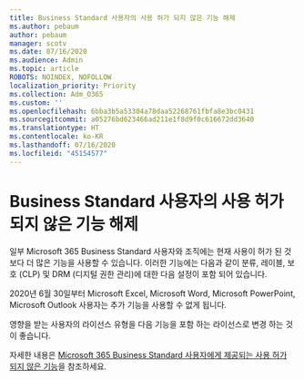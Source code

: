 ```yaml
---
title: Business Standard 사용자의 사용 허가 되지 않은 기능 해제
ms.author: pebaum
author: pebaum
manager: scotv
ms.date: 07/16/2020
ms.audience: Admin
ms.topic: article
ROBOTS: NOINDEX, NOFOLLOW
localization_priority: Priority
ms.collection: Adm_O365
ms.custom: ''
ms.openlocfilehash: 6bba3b5a53304a78daa52268761fbfa8e3bc0431
ms.sourcegitcommit: a05276bd623466ad211e1f8d9f0c616672dd3640
ms.translationtype: HT
ms.contentlocale: ko-KR
ms.lasthandoff: 07/16/2020
ms.locfileid: "45154577"
---
```

# <a name="unlicensed-features-turned-off-for-business-standard-users"></a>Business Standard 사용자의 사용 허가 되지 않은 기능 해제

일부 Microsoft 365 Business Standard 사용자와 조직에는 현재 사용이 허가 된 것 보다 더 많은 기능을 사용할 수 있습니다. 이러한 기능에는 다음과 같이 분류, 레이블, 보호 (CLP) 및 DRM (디지털 권한 관리)에 대한 다음 설정이 포함 되어 있습니다.
    
2020년 6월 30일부터 Microsoft Excel, Microsoft Word, Microsoft PowerPoint, Microsoft Outlook 사용자는 추가 기능을 사용할 수 없게 됩니다.

영향을 받는 사용자의 라이선스 유형을 다음 기능을 포함 하는 라이선스로 변경 하는 것이 좋습니다. 

자세한 내용은 [Microsoft 365 Business Standard 사용자에게 제공되는 사용 허가 되지 않은 기능](https://support.microsoft.com/help/4568654/extra-features-to-be-turned-off-for-microsoft-365-business-standard?preview)을 참조하세요.